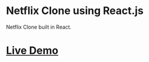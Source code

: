 # **Netflix Clone using React.js**

Netflix Clone built in React.

# [Live Demo](https://netflix-8e1af.web.app/)

